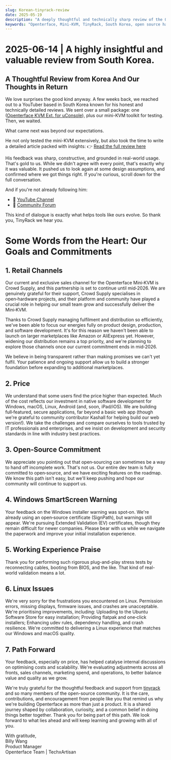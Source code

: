 ```yaml
---
slug: Korean-tinyrack-review
date: 2025-05-19
description: "A deeply thoughtful and technically sharp review of the Openterface Mini-KVM from South Korea’s TinyRack community, followed by a transparent and heartfelt response from our team. This exchange highlights real-world usage feedback, our open-source commitment, and the shared journey of improving tools through community collaboration."
keywords: "Openterface, Mini-KVM, TinyRack, South Korea, open source hardware, USB KVM, Linux support, community review, honest feedback, tech review, Windows KVM, open hardware response, Crowd Supply, GitHub, development roadmap"
---
```


# 2025-06-14 | A highly insightful and valuable review from South Korea.

## A Thoughtful Review from Korea And Our Thoughts in Return

We love surprises the good kind anyway. A few weeks back, we reached out to a YouTuber based in South Korea known for his honest and technically detailed reviews. We sent over a small package: one ([Openterface KVM Ext. for uConsole](https://shop.techxartisan.com/products/openterface-kvm-ext-for-uconsole)), plus our mini-KVM toolkit for testing. Then, we waited.

What came next was beyond our expectations.

He not only tested the mini-KVM extensively, but also took the time to write a detailed article packed with insights:
👉 [Read the full review here](https://tinyrack.kr/review/openterface)

His feedback was sharp, constructive, and grounded in real-world usage. That's gold to us. While we didn't agree with every point, that's exactly why it was valuable. It pushed us to look again at some design assumptions, and confirmed where we got things right. If you're curious, scroll down for the full conversation.

And if you're not already following him:
- 🎥 [YouTube Channel](https://youtube.com/@tinyrack)
- 💬 [Community Forum](https://forum.tinyrack.kr)

This kind of dialogue is exactly what helps tools like ours evolve. So thank you, TinyRack we hear you.

# Some Words from the Heart: Our Goals and Commitments

## 1. Retail Channels
Our current and exclusive sales channel for the Openterface Mini‑KVM is Crowd Supply, and this partnership is set to continue until mid‑2026. We are genuinely grateful for their support, Crowd Supply specialises in open‑hardware projects, and their platform and community have played a crucial role in helping our small team grow and successfully deliver the Mini‑KVM.

Thanks to Crowd Supply managing fulfilment and distribution so efficiently, we've been able to focus our energies fully on product design, production, and software development. It's for this reason we haven't been able to launch on larger marketplaces like Amazon or AliExpress yet. However, widening our distribution remains a top priority, and we're planning to explore those channels once our current commitment ends in mid‑2026.

We believe in being transparent rather than making promises we can't yet fulfil. Your patience and ongoing support allow us to build a stronger foundation before expanding to additional marketplaces.

## 2. Price
We understand that some users find the price higher than expected. Much of the cost reflects our investment in native software development for Windows, macOS, Linux, Android (and, soon, iPad/iOS). We are building full‑featured, secure applications, far beyond a basic web app (though we're grateful to community contributor Kashall for helping build our web version!). We take the challenges and compare ourselves to tools trusted by IT professionals and enterprises, and we insist on development and security standards in line with industry best practices.

## 3. Open-Source Commitment
We appreciate you pointing out that open‑sourcing can sometimes be a way to hand off incomplete work. That's not us. Our entire dev team is fully committed to open‑source, and we have exciting features on the roadmap. We know this path isn't easy, but we'll keep pushing and hope our community will continue to support us.

## 4. Windows SmartScreen Warning
Your feedback on the Windows installer warning was spot‑on. We're already using an open‑source certificate (SignPath), but warnings still appear. We're pursuing Extended Validation (EV) certificates, though they remain difficult for newer companies. Please bear with us while we navigate the paperwork and improve your initial installation experience.

## 5. Working Experience Praise
Thank you for performing such rigorous plug-and-play stress tests by reconnecting cables, booting from BIOS, and the like. That kind of real-world validation means a lot.

## 6. Linux Issues
We're very sorry for the frustrations you encountered on Linux. Permission errors, missing displays, firmware issues, and crashes are unacceptable. We're prioritising improvements, including: Uploading to the Ubuntu Software Store for easy installation; Providing flatpak and one‑click installers; Enhancing udev rules, dependency handling, and crash resilience. We're committed to delivering a Linux experience that matches our Windows and macOS quality.

## 7. Path Forward
Your feedback, especially on price, has helped catalyse internal discussions on optimising costs and scalability. We're evaluating adjustments across all fronts, sales channels, marketing spend, and operations, to better balance value and quality as we grow.

We're truly grateful for the thoughtful feedback and support from [tinyrack](https://www.youtube.com/@tinyrack) and so many members of the open-source community. It is the care, contributions, and encouragement from people like you that remind us why we're building Openterface as more than just a product. It is a shared journey shaped by collaboration, curiosity, and a common belief in doing things better together. Thank you for being part of this path. We look forward to what lies ahead and will keep learning and growing with all of you.

With gratitude,  
Billy Wang  
Product Manager  
Openterface Team | TechxArtisan